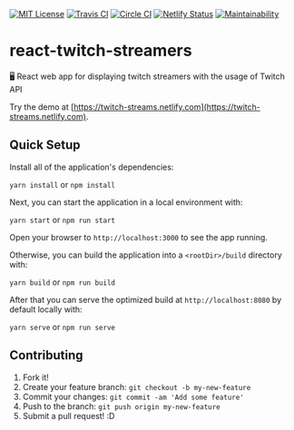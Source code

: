 [![MIT License][shield-mit]][license]
[![Travis CI][shield-travis-ci]][travis-ci]
[![Circle CI][shield-circle-ci]][circle-ci]
[![Netlify Status][shield-netlify]][netlify]
[![Maintainability][shield-maintainability]][maintainability]

# react-twitch-streamers

🖥 React web app for displaying twitch streamers with the usage of Twitch API

Try the demo at
[https://twitch-streams.netlify.com](https://twitch-streams.netlify.com).

## Quick Setup

Install all of the application's dependencies:

`yarn install` or `npm install`

Next, you can start the application in a local environment with:

`yarn start` or `npm run start`

Open your browser to `http://localhost:3000` to see the app running.

Otherwise, you can build the application into a `<rootDir>/build` directory
with:

`yarn build` or `npm run build`

After that you can serve the optimized build at `http://localhost:8080` by
default locally with:

`yarn serve` or `npm run serve`

## Contributing

1. Fork it!
2. Create your feature branch: `git checkout -b my-new-feature`
3. Commit your changes: `git commit -am 'Add some feature'`
4. Push to the branch: `git push origin my-new-feature`
5. Submit a pull request! :D

[circle-ci]: https://circleci.com/gh/john-d-pelingo/react-twitch-streamers
[license]:
  https://github.com/john-d-pelingo/react-twitch-streamers/blob/master/LICENSE
[maintainability]:
  https://codeclimate.com/github/john-d-pelingo/react-twitch-streamers/maintainability
[netlify]: https://app.netlify.com/sites/twitch-streams/deploys
[shield-circle-ci]:
  https://circleci.com/gh/john-d-pelingo/react-twitch-streamers.svg?style=svg
[shield-maintainability]:
  https://api.codeclimate.com/v1/badges/7c4add2fc81135bb30a9/maintainability
[shield-mit]: https://img.shields.io/badge/License-MIT-lavender.svg
[shield-netlify]:
  https://api.netlify.com/api/v1/badges/c24ada41-0375-4121-b730-9c09b6f45490/deploy-status
[shield-travis-ci]:
  https://travis-ci.org/john-d-pelingo/react-twitch-streamers.svg?branch=master
[travis-ci]: https://travis-ci.org/john-d-pelingo/react-twitch-streamers
